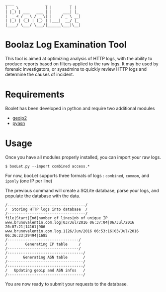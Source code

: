     ____              _          _   
    |  _ \            | |        | |  
    | |_) | ___   ___ | |     ___| |_
    |  _ < / _ \ / _ \| |    / _ \ __|
    | |_) | (_) | (_) | |___|  __/ |_
    |____/ \___/ \___/|______\___|\__|

# Boolaz Log Examination Tool

This tool is aimed at optimizing analysis of HTTP logs, with the ability to produce reports based on filters applied to the raw logs.
It may be used by forensic investigators, or sysadmins to quickly review HTTP logs and determine the causes of incident.

# Requirements

Boolet has been developed in python and require two additional modules
- [geoip2](https://pypi.python.org/pypi/geoip2)
- [pyasn](https://pypi.python.org/pypi/pyasn)

# Usage

Once you have all modules properly installed, you can import your raw logs.

    $ booLet.py --import combined access.*

For now, booLet supports three formats of logs : ``combined``, ``common``, and ``iponly`` (one IP per line)

The previous command will create a SQLite database, parse your logs, and populate the database with the data.

    /-----------------------------------/ 
    /  Storing HTTP logs into database  / 
    /-----------------------------------/
    file|Start|End|number of lines|nb of unique IP
    www.brunovalentin.com.log|03/Jul/2016 06:37:04|06/Jul/2016 20:07:21|14161|906
    www.brunovalentin.com.log.1|26/Jun/2016 06:53:16|03/Jul/2016 06:36:23|29494|1685
    /--------------------------------/ 
    /        Generating IP table     / 
    /--------------------------------/
    /----------------------------------/ 
    /      	Generating ASN table       / 
    /----------------------------------/
    /----------------------------------/ 
    /   Updating geoip and ASN infos   / 
    /----------------------------------/

You are now ready to submit your requests to the database.
